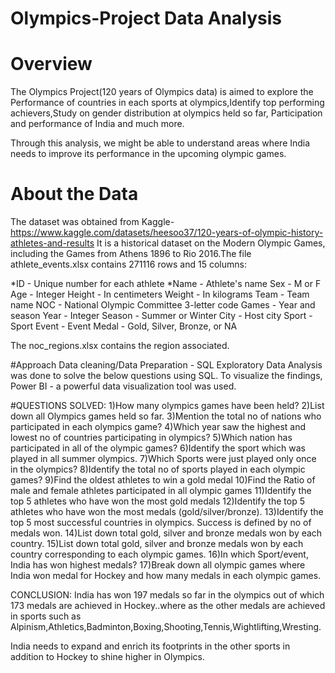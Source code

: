 # Olympics-Project Data Analysis

# Overview
The Olympics Project(120 years of Olympics data) is aimed to explore the Performance of countries in each sports at olympics,Identify top performing achievers,Study on gender distribution at olympics held so far, Participation and performance of India and much more.

Through this analysis, we might be able to understand areas where India needs to improve its performance in the upcoming olympic games. 

# About the Data
The dataset was obtained from Kaggle-https://www.kaggle.com/datasets/heesoo37/120-years-of-olympic-history-athletes-and-results
It is a historical dataset on the Modern Olympic Games, including the Games from Athens 1896 to Rio 2016.The file athlete_events.xlsx contains 271116 rows and 15 columns:

*ID - Unique number for each athlete
*Name - Athlete's name
Sex - M or F
Age - Integer
Height - In centimeters
Weight - In kilograms
Team - Team name
NOC - National Olympic Committee 3-letter code
Games - Year and season
Year - Integer
Season - Summer or Winter
City - Host city
Sport - Sport
Event - Event
Medal - Gold, Silver, Bronze, or NA

The noc_regions.xlsx contains the region associated.

#Approach
Data cleaning/Data Preparation - SQL
Exploratory Data Analysis was done to solve the below questions using SQL.
To visualize the findings, Power BI - a powerful data visualization tool was used.

#QUESTIONS SOLVED:
1)How many olympics games have been held?
2)List down all Olympics games held so far.
3)Mention the total no of nations who participated in each olympics game?
4)Which year saw the highest and lowest no of countries participating in olympics?
5)Which nation has participated in all of the olympic games?
6)Identify the sport which was played in all summer olympics.
7)Which Sports were just played only once in the olympics?
8)Identify the total no of sports played in each olympic games?
9)Find the oldest athletes to win a gold medal
10)Find the Ratio of male and female athletes participated in all olympic games
11)Identify the top 5 athletes who have won the most gold medals
12)Identify the top 5 athletes who have won the most medals (gold/silver/bronze).
13)Identify the top 5 most successful countries in olympics. Success is defined by no of medals won.
14)List down total gold, silver and bronze medals won by each country.
15)List down total gold, silver and bronze medals won by each country corresponding to each olympic games.
16)In which Sport/event, India has won highest medals?
17)Break down all olympic games where India won medal for Hockey and how many medals in each olympic games.

CONCLUSION:
India has won 197 medals so far in the olympics out of which 173 medals are achieved in Hockey..where as the other medals are achieved in sports such as Alpinism,Athletics,Badminton,Boxing,Shooting,Tennis,Wightlifting,Wresting.

India needs to expand and enrich its footprints in the other sports in addition to Hockey to shine higher in Olympics.
